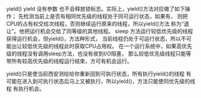 yield()
yield 没有参数 也不会释放锁标志。实际上，yield()方法对应做了如下操作；
先检测当前上是否有相同优先级的线程处于同可运行状态，如果有，
则把CPU的占有权交给次线程，否则继续运行原来的线程，所以yield()方法
称为“退让”。他把运行机会交给了同等级的其他线程。
sleep 方法运行较低优先级的线程获得运行机会，但yield()，方法种形式，
当前线程仍处于可运行状态，所以不可能出让较低优先级的线程此时获取CPU占用权。
在一个运行系统中，如果高优先级的线程没有调用sleep方法，也没有收到I/O阻塞，
那么较低优先级线程只能等带所有较高优先级的线程运行结束，方可有机会运行。

yield()只是使当前西安测绘给你重新回到可执行状态，所有执行yield()的线程
有可能在进入到可执行状态后马上又被执行，所以yield()，方法只能使同优先级的线程
有执行机会。